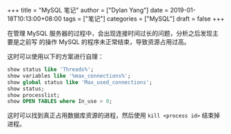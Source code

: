 +++
title = "MySQL 笔记"
author = ["Dylan Yang"]
date = 2019-01-18T10:13:00+08:00
tags = ["笔记"]
categories = ["MySQL"]
draft = false
+++

在管理 MySQL 服务器的过程中，会出现连接时间过长的问题，分析之后发现主要是之前写
的操作 MySQL 的程序未正常结束，导致资源占用过高。

这时可以使用以下的方案进行自理：

```sql
show status like 'Threads%';
show variables like '%max_connections%';
show global status like 'Max_used_connections';
show status;
show processlist;
show OPEN TABLES where In_use > 0;
```

这时可以找到真正占用数据库资源的进程，然后使用 `kill <process id>` 结束掉进程。
